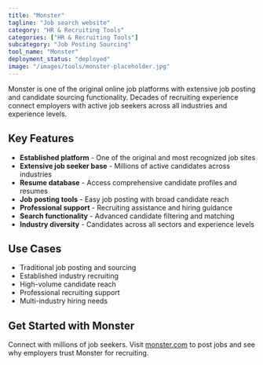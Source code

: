 ```yaml
---
title: "Monster"
tagline: "Job search website"
category: "HR & Recruiting Tools"
categories: ["HR & Recruiting Tools"]
subcategory: "Job Posting Sourcing"
tool_name: "Monster"
deployment_status: "deployed"
image: "/images/tools/monster-placeholder.jpg"
---
```

Monster is one of the original online job platforms with extensive job posting and candidate sourcing functionality. Decades of recruiting experience connect employers with active job seekers across all industries and experience levels.

## Key Features

- **Established platform** - One of the original and most recognized job sites
- **Extensive job seeker base** - Millions of active candidates across industries
- **Resume database** - Access comprehensive candidate profiles and resumes
- **Job posting tools** - Easy job posting with broad candidate reach
- **Professional support** - Recruiting assistance and hiring guidance
- **Search functionality** - Advanced candidate filtering and matching
- **Industry diversity** - Candidates across all sectors and experience levels

## Use Cases

- Traditional job posting and sourcing
- Established industry recruiting
- High-volume candidate reach
- Professional recruiting support
- Multi-industry hiring needs

## Get Started with Monster

Connect with millions of job seekers. Visit [monster.com](https://www.monster.com) to post jobs and see why employers trust Monster for recruiting.

